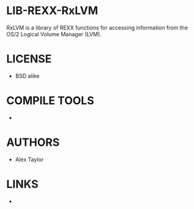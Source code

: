 LIB-REXX-RxLVM
==============

RxLVM is a library of REXX functions for accessing information from the OS/2   Logical Volume Manager (LVM).

LICENSE
===============
* BSD alike

COMPILE TOOLS
===============
* 
 
AUTHORS
===============
* Alex Taylor

LINKS
===============
* 

